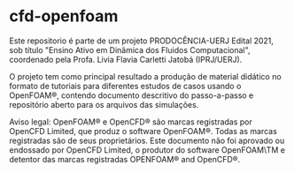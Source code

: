 # cfd-openfoam
Este repositorio é parte de um projeto PRODOCÊNCIA-UERJ Edital 2021, sob título "Ensino Ativo em Dinâmica dos Fluidos Computacional", coordenado pela Profa. Livia Flavia Carletti Jatobá (IPRJ/UERJ).

O projeto tem como principal resultado a produção de material didático no formato de tutoriais para diferentes estudos de casos usando o OpenFOAM®, contendo documento descritivo do passo-a-passo e repositório aberto para os arquivos das simulações. 

Aviso legal:
OpenFOAM® e OpenCFD® são marcas registradas por OpenCFD Limited, que produz o software OpenFOAM®. Todas as marcas registradas são de seus proprietários. Este documento não foi aprovado ou endossado por OpenCFD Limited, o produtor do software OpenFOAM\TM e detentor das marcas registradas OPENFOAM® and OpenCFD®.
